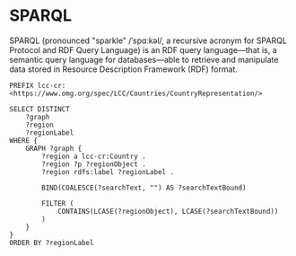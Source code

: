 # SPARQL

SPARQL (pronounced "sparkle" /ˈspɑːkəl/, a recursive acronym for SPARQL Protocol and RDF Query Language) is an RDF query language—that is, a semantic query language for databases—able to retrieve and manipulate data stored in Resource Description Framework (RDF) format.


```sparql
PREFIX lcc-cr: <https://www.omg.org/spec/LCC/Countries/CountryRepresentation/>

SELECT DISTINCT
    ?graph
    ?region
    ?regionLabel
WHERE {
    GRAPH ?graph {
        ?region a lcc-cr:Country .
        ?region ?p ?regionObject .
        ?region rdfs:label ?regionLabel .

        BIND(COALESCE(?searchText, "") AS ?searchTextBound)

        FILTER (
            CONTAINS(LCASE(?regionObject), LCASE(?searchTextBound))
        )
    }
}
ORDER BY ?regionLabel
```
